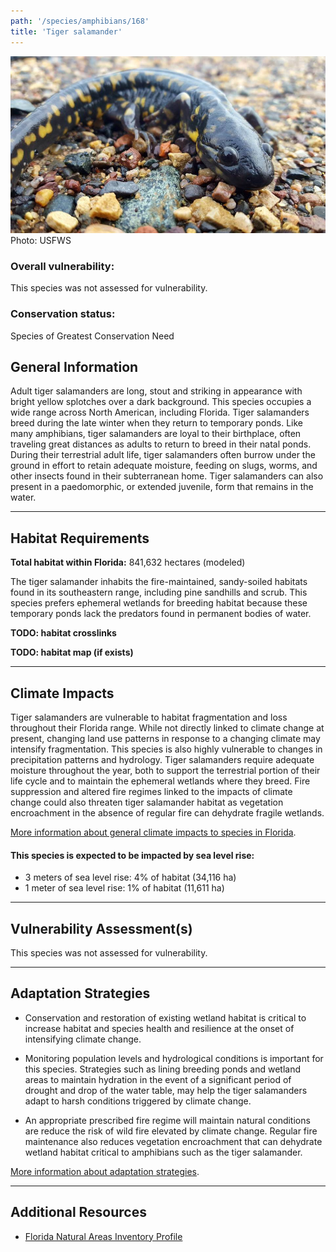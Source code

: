 ```yaml
---
path: '/species/amphibians/168'
title: 'Tiger salamander'
---
```


<content-header icon="salamanders" title="Tiger salamander" subtitle="Ambystoma tigrinum"></content-header>

<div id="TopSection">

<div class="header-photo"><img src="168.jpg" alt="Photo for Tiger salamander"/>
<figcaption>Photo: USFWS</figcaption></div>

<div>

### Overall vulnerability:

This species was not assessed for vulnerability.

### Conservation status:

Species of Greatest Conservation Need

</div>
</div>

## General Information

Adult tiger salamanders are long, stout and striking in appearance with bright yellow splotches over a dark background.  This species occupies a wide range across North American, including Florida.  Tiger salamanders breed during the late winter when they return to temporary ponds.  Like many amphibians, tiger salamanders are loyal to their birthplace, often traveling great distances as adults to return to breed in their natal ponds.  During their terrestrial adult life, tiger salamanders often burrow under the ground in effort to retain adequate moisture, feeding on slugs, worms, and other insects found in their subterranean home.  Tiger salamanders can also present in a paedomorphic, or extended juvenile, form that remains in the water.

<hr />

## Habitat Requirements

**Total habitat within Florida:** 841,632 hectares (modeled)

The tiger salamander inhabits the fire-maintained, sandy-soiled habitats found in its southeastern range, including pine sandhills and scrub.  This species prefers ephemeral wetlands for breeding habitat because these temporary ponds lack the predators found in permanent bodies of water.

**TODO: habitat crosslinks**

**TODO: habitat map (if exists)**

<hr />

## Climate Impacts

Tiger salamanders are vulnerable to habitat fragmentation and loss throughout their Florida range.  While not directly linked to climate change at present, changing land use patterns in response to a changing climate may intensify fragmentation.  This species is also highly vulnerable to changes in precipitation patterns and hydrology.  Tiger salamanders require adequate moisture throughout the year, both to support the terrestrial portion of their life cycle and to maintain the ephemeral wetlands where they breed.  Fire suppression and altered fire regimes linked to the impacts of climate change could also threaten tiger salamander habitat as vegetation encroachment in the absence of regular fire can dehydrate fragile wetlands.

[More information about general climate impacts to species in Florida](/impacts/species).


#### This species is expected to be impacted by sea level rise:

- 3 meters of sea level rise: 4% of habitat (34,116 ha)
- 1 meter of sea level rise: 1% of habitat (11,611 ha)
    

<hr />

## Vulnerability Assessment(s)

This species was not assessed for vulnerability.

<hr />

## Adaptation Strategies

- Conservation and restoration of existing wetland habitat is critical to increase habitat and species health and resilience at the onset of intensifying climate change.

- Monitoring population levels and hydrological conditions is important for this species.  Strategies such as lining breeding ponds and wetland areas to maintain hydration in the event of a significant period of drought and drop of the water table, may help the tiger salamanders adapt to harsh conditions triggered by climate change.

- An appropriate prescribed fire regime will maintain natural conditions are reduce the risk of wild fire elevated by climate change.  Regular fire maintenance also reduces vegetation encroachment that can dehydrate wetland habitat critical to amphibians such as the tiger salamander.

[More information about adaptation strategies](/strategies).

<hr />


## Additional Resources

- [Florida Natural Areas Inventory Profile](http://www.fnai.org/FieldGuide/pdf/Ambystoma_tigrinum.pdf)
